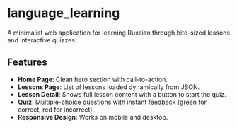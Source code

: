# language_learning
A minimalist web application for learning Russian through bite-sized lessons and interactive quizzes.

## Features
- **Home Page**: Clean hero section with call-to-action.
- **Lessons Page**: List of lessons loaded dynamically from JSON.
- **Lesson Detail**: Shows full lesson content with a button to start the quiz.
- **Quiz**: Multiple-choice questions with instant feedback (green for correct, red for incorrect).
- **Responsive Design**: Works on mobile and desktop.

